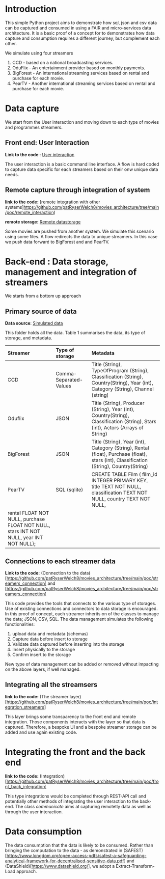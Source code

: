 # Introduction

This simple Python project aims to demonstrate how sql, json and csv data can be captured and consumed in using a FAIR and micro-services data architecture.  It is a basic proof of a concept for to demonstrates how data capture and consumption requires a different journey, but complement each other.  

We simulate using four streamers 

1. CCD - based on a national broadcasting services.
2. OduFlix - An entertainment provider based on monthly payments.
3. BigForest - An international streaming services based on rental and purchase for each movie.
4. PearTV - Another international streaming services based on rental and purchase for each movie.

#  Data capture 
We start from the User interaction and moving down to each type of movies and programmes streamers.

## Front end: User Interaction 
__Link to the code :__ [User interaction](https://github.com/patRyserWelch8/movies_architecture/tree/main/poc)

The user interaction is a basic command line interface. A flow is hard coded to capture data specific for each streamers based on their onw unique data needs. 

## Remote capture through integration of system
__link to the code:__ [remote integration with other systems]https://github.com/patRyserWelch8/movies_architecture/tree/main/poc/remote_interaction)

__remote storage:__ [Remote datastorage](https://github.com/patRyserWelch8/movies_architecture/tree/main/poc/remote_data)

Some movies are pushed from another system. We simulate this scenario using some files. A flow redirects the data to unique streamers.  In this case we push data forward to BigForest and and PearTV.

# Back-end : Data storage, management and integration of streamers
We starts from a bottom up approach

## Primary source of data
__Data source__: [Simulated data](https://github.com/patRyserWelch8/movies_architecture/tree/main/poc/primary_data)

This folder holds all the data.  Table 1 summarises the data, its type of storage, and metadata.

| Streamer | Type of storage | Metadata|
| :---| :--- | :--- |
| CCD | Comma-Separated-Values | Title (String), TypeOfProgram (String), Classification (String), Country(String), Year (int), Category (String), Channel (string) 
| Oduflix | JSON | Title (String), Producer (String), Year (int), Country(String), Classification (String), Stars (int), Actors (Arrays of String)|
| BigForest| JSON | Title (String), Year (int),  Category (String),  Rental (float), Purchase (float), stars (int), Classification (String), Country(String)|
| PearTV| SQL (sqlite)| CREATE TABLE Film ( film_id INTEGER PRIMARY KEY, title TEXT NOT NULL, classification TEXT NOT NULL, country TEXT NOT NULL,
 rental FLOAT NOT NULL, purchase FLOAT NOT NULL, stars INT NOT NULL, year INT  NOT NULL);|



 ## Connections to each streamer data 
__Link to the code:__ (Connection to the data)[https://github.com/patRyserWelch8/movies_architecture/tree/main/poc/streamers_connection] and
[https://github.com/patRyserWelch8/movies_architecture/tree/main/poc/streamers_connection]

This code provides the tools that connects to the various type of storages. Use of existing connections and connectors to data storage is encouraged. In this proof of concept, each streamer inherits on of the classes to manage the data; JSON, CSV, SQL.  The data management simulates the following functionalities:

1. upload data and metadata (schemas)
2. Capture data before insert to storage
3. Validate data captured before inserting into the storage
4. Insert physically to the storage
5. Confirm insert to the storage

New type of data management can be added or removed without impacting on the above layers, if well managed. 

## Integrating all the streamsers

__link to the code:__ (The streamer layer)[https://github.com/patRyserWelch8/movies_architecture/tree/main/poc/integration_streamers]

This layer brings some transparency to the front end and remote integration.  Those components interacts with the layer so that data is captured. Therefore, a bespoke UI and a bespoke streamer storage can be added and use again existing code. 


#  Integrating the front and the back end
__link to the code:__ (Integration)[https://github.com/patRyserWelch8/movies_architecture/tree/main/poc/front_back_integration]

This type integrations would be completed through REST-API call and potentially other methods of integrating the user interaction to the back-end.  The class _communicate_ aims at capturing remotetly data as well as through the user interaction.


# Data consumption

The data consumption that the data is likely to be consumed. Rather than bringing the computation to the data - as demonstrated in (SAFEST)[https://www.longdom.org/open-access-pdfs/safest-a-safeguarding-analytical-framework-for-decentralised-sensitive-data.pdf] and (DataShield)[https://www.datashield.org/], we adopt a Extract-Transform-Load approach.  









 





